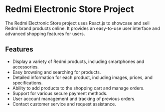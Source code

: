 # Redmi Electronic Store Project

The Redmi Electronic Store project uses React.js to showcase and sell Redmi brand products online. It provides an easy-to-use user interface and advanced shopping features for users.

## Features

- Display a variety of Redmi products, including smartphones and accessories.
- Easy browsing and searching for products.
- Detailed information for each product, including images, prices, and specifications.
- Ability to add products to the shopping cart and manage orders.
- Support for various secure payment methods.
- User account management and tracking of previous orders.
- Contact customer service and request assistance.
